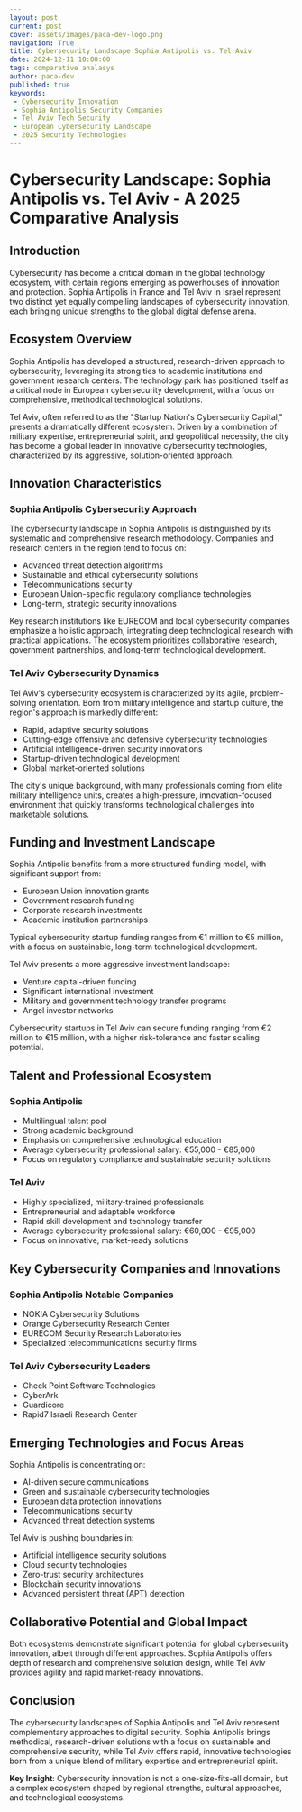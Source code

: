 ```yaml
---
layout: post
current: post
cover: assets/images/paca-dev-logo.png
navigation: True
title: Cybersecurity Landscape Sophia Antipolis vs. Tel Aviv
date: 2024-12-11 10:00:00
tags: comparative analasys
author: paca-dev
published: true
keywords:
 - Cybersecurity Innovation
 - Sophia Antipolis Security Companies
 - Tel Aviv Tech Security
 - European Cybersecurity Landscape
 - 2025 Security Technologies
---
```


# Cybersecurity Landscape: Sophia Antipolis vs. Tel Aviv - A 2025 Comparative Analysis

## Introduction

Cybersecurity has become a critical domain in the global technology ecosystem, with certain regions emerging as powerhouses of innovation and protection. Sophia Antipolis in France and Tel Aviv in Israel represent two distinct yet equally compelling landscapes of cybersecurity innovation, each bringing unique strengths to the global digital defense arena.

## Ecosystem Overview

Sophia Antipolis has developed a structured, research-driven approach to cybersecurity, leveraging its strong ties to academic institutions and government research centers. The technology park has positioned itself as a critical node in European cybersecurity development, with a focus on comprehensive, methodical technological solutions.

Tel Aviv, often referred to as the "Startup Nation's Cybersecurity Capital," presents a dramatically different ecosystem. Driven by a combination of military expertise, entrepreneurial spirit, and geopolitical necessity, the city has become a global leader in innovative cybersecurity technologies, characterized by its aggressive, solution-oriented approach.

## Innovation Characteristics

### Sophia Antipolis Cybersecurity Approach
The cybersecurity landscape in Sophia Antipolis is distinguished by its systematic and comprehensive research methodology. Companies and research centers in the region tend to focus on:
- Advanced threat detection algorithms
- Sustainable and ethical cybersecurity solutions
- Telecommunications security
- European Union-specific regulatory compliance technologies
- Long-term, strategic security innovations

Key research institutions like EURECOM and local cybersecurity companies emphasize a holistic approach, integrating deep technological research with practical applications. The ecosystem prioritizes collaborative research, government partnerships, and long-term technological development.

### Tel Aviv Cybersecurity Dynamics
Tel Aviv's cybersecurity ecosystem is characterized by its agile, problem-solving orientation. Born from military intelligence and startup culture, the region's approach is markedly different:
- Rapid, adaptive security solutions
- Cutting-edge offensive and defensive cybersecurity technologies
- Artificial intelligence-driven security innovations
- Startup-driven technological development
- Global market-oriented solutions

The city's unique background, with many professionals coming from elite military intelligence units, creates a high-pressure, innovation-focused environment that quickly transforms technological challenges into marketable solutions.

## Funding and Investment Landscape

Sophia Antipolis benefits from a more structured funding model, with significant support from:
- European Union innovation grants
- Government research funding
- Corporate research investments
- Academic institution partnerships

Typical cybersecurity startup funding ranges from €1 million to €5 million, with a focus on sustainable, long-term technological development.

Tel Aviv presents a more aggressive investment landscape:
- Venture capital-driven funding
- Significant international investment
- Military and government technology transfer programs
- Angel investor networks

Cybersecurity startups in Tel Aviv can secure funding ranging from €2 million to €15 million, with a higher risk-tolerance and faster scaling potential.

## Talent and Professional Ecosystem

### Sophia Antipolis
- Multilingual talent pool
- Strong academic background
- Emphasis on comprehensive technological education
- Average cybersecurity professional salary: €55,000 - €85,000
- Focus on regulatory compliance and sustainable security solutions

### Tel Aviv
- Highly specialized, military-trained professionals
- Entrepreneurial and adaptable workforce
- Rapid skill development and technology transfer
- Average cybersecurity professional salary: €60,000 - €95,000
- Focus on innovative, market-ready solutions

## Key Cybersecurity Companies and Innovations

### Sophia Antipolis Notable Companies
- NOKIA Cybersecurity Solutions
- Orange Cybersecurity Research Center
- EURECOM Security Research Laboratories
- Specialized telecommunications security firms

### Tel Aviv Cybersecurity Leaders
- Check Point Software Technologies
- CyberArk
- Guardicore
- Rapid7 Israeli Research Center

## Emerging Technologies and Focus Areas

Sophia Antipolis is concentrating on:
- AI-driven secure communications
- Green and sustainable cybersecurity technologies
- European data protection innovations
- Telecommunications security
- Advanced threat detection systems

Tel Aviv is pushing boundaries in:
- Artificial intelligence security solutions
- Cloud security technologies
- Zero-trust security architectures
- Blockchain security innovations
- Advanced persistent threat (APT) detection

## Collaborative Potential and Global Impact

Both ecosystems demonstrate significant potential for global cybersecurity innovation, albeit through different approaches. Sophia Antipolis offers depth of research and comprehensive solution design, while Tel Aviv provides agility and rapid market-ready innovations.

## Conclusion

The cybersecurity landscapes of Sophia Antipolis and Tel Aviv represent complementary approaches to digital security. Sophia Antipolis brings methodical, research-driven solutions with a focus on sustainable and comprehensive security, while Tel Aviv offers rapid, innovative technologies born from a unique blend of military expertise and entrepreneurial spirit.

**Key Insight**: Cybersecurity innovation is not a one-size-fits-all domain, but a complex ecosystem shaped by regional strengths, cultural approaches, and technological ecosystems.
